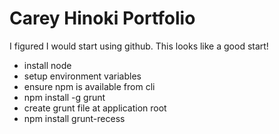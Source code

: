 # Carey Hinoki Portfolio

I figured I would start using github. This looks like a good start!

- install node
- setup environment variables
- ensure npm is available from cli
- npm install -g grunt
- create grunt file at application root
- npm install grunt-recess